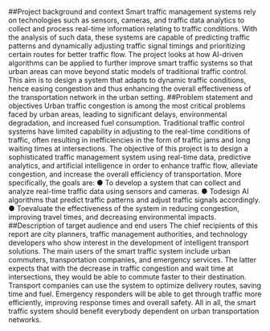  ##Project background and context
 Smart traffic management systems rely on technologies such as sensors, cameras, and
 traffic data analytics to collect and process real-time information relating to traffic conditions.
 With the analysis of such data, these systems are capable of predicting traffic patterns and
 dynamically adjusting traffic signal timings and prioritizing certain routes for better traffic
 flow.
 The project looks at how AI-driven algorithms can be applied to further improve smart
 traffic systems so that urban areas can move beyond static models of traditional traffic
 control. This aim is to design a system that adapts to dynamic traffic conditions, hence easing
 congestion and thus enhancing the overall effectiveness of the transportation network in the
 urban setting.
 ##Problem statement and objectives
 Urban traffic congestion is among the most critical problems faced by urban areas, leading
 to significant delays, environmental degradation, and increased fuel consumption. Traditional
 traffic control systems have limited capability in adjusting to the real-time conditions of
 traffic, often resulting in inefficiencies in the form of traffic jams and long waiting times at
 intersections. The objective of this project is to design a sophisticated traffic management
 system using real-time data, predictive analytics, and artificial intelligence in order to
 enhance traffic flow, alleviate congestion, and increase the overall efficiency of
 transportation.
 More specifically, the goals are:
● To develop a system that can collect and analyze real-time traffic data using sensors
 and cameras.
 ● Todesign AI algorithms that predict traffic patterns and adjust traffic signals
 accordingly.
 ● Toevaluate the effectiveness of the system in reducing congestion, improving travel
 times, and decreasing environmental impacts.
 ##Description of target audience and end users
 The chief recipients of this report are city planners, traffic management authorities, and
 technology developers who show interest in the development of intelligent transport
 solutions.
 The main users of the smart traffic system include urban commuters, transportation
 companies, and emergency services. The latter expects that with the decrease in traffic
 congestion and wait time at intersections, they would be able to commute faster to their
 destination. Transport companies can use the system to optimize delivery routes, saving time
 and fuel. Emergency responders will be able to get through traffic more efficiently, improving
 response times and overall safety.
 All in all, the smart traffic system should benefit everybody dependent on urban
 transportation networks.

